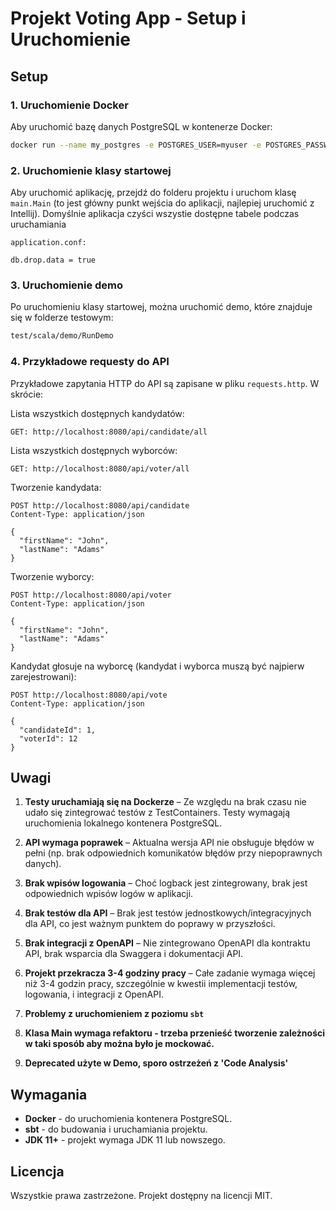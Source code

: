 # Projekt Voting App - Setup i Uruchomienie

## Setup

### 1. Uruchomienie Docker
Aby uruchomić bazę danych PostgreSQL w kontenerze Docker:

```bash
docker run --name my_postgres -e POSTGRES_USER=myuser -e POSTGRES_PASSWORD=mypassword -e POSTGRES_DB=mydb -p 5432:5432 -d postgres
```

### 2. Uruchomienie klasy startowej

Aby uruchomić aplikację, przejdź do folderu projektu i uruchom klasę `main.Main` (to jest główny punkt wejścia do aplikacji, najlepiej uruchomić z Intellij).
Domyślnie aplikacja czyści wszystie dostępne tabele podczas uruchamiania

`application.conf:`
```
db.drop.data = true
```

### 3. Uruchomienie demo

Po uruchomieniu klasy startowej, można uruchomić demo, które znajduje się w folderze testowym:

```bash
test/scala/demo/RunDemo
```

### 4. Przykładowe requesty do API

Przykładowe zapytania HTTP do API są zapisane w pliku `requests.http`. W skrócie:

Lista wszystkich dostępnych kandydatów:
```
GET: http://localhost:8080/api/candidate/all
```

Lista wszystkich dostępnych wyborców:
```
GET: http://localhost:8080/api/voter/all
```

Tworzenie kandydata:
```
POST http://localhost:8080/api/candidate
Content-Type: application/json

{
  "firstName": "John",
  "lastName": "Adams"
}
```

Tworzenie wyborcy:
```
POST http://localhost:8080/api/voter
Content-Type: application/json

{
  "firstName": "John",
  "lastName": "Adams"
}
```

Kandydat głosuje na wyborcę (kandydat i wyborca muszą być najpierw zarejestrowani):
```
POST http://localhost:8080/api/vote
Content-Type: application/json

{
  "candidateId": 1,
  "voterId": 12
}
```
## Uwagi

1. **Testy uruchamiają się na Dockerze** – Ze względu na brak czasu nie udało się zintegrować testów z TestContainers. Testy wymagają uruchomienia lokalnego kontenera PostgreSQL.

2. **API wymaga poprawek** – Aktualna wersja API nie obsługuje błędów w pełni (np. brak odpowiednich komunikatów błędów przy niepoprawnych danych).

3. **Brak wpisów logowania** – Choć logback jest zintegrowany, brak jest odpowiednich wpisów logów w aplikacji.

4. **Brak testów dla API** – Brak jest testów jednostkowych/integracyjnych dla API, co jest ważnym punktem do poprawy w przyszłości.

5. **Brak integracji z OpenAPI** – Nie zintegrowano OpenAPI dla kontraktu API, brak wsparcia dla Swaggera i dokumentacji API.

6. **Projekt przekracza 3-4 godziny pracy** – Całe zadanie wymaga więcej niż 3-4 godzin pracy, szczególnie w kwestii implementacji testów, logowania, i integracji z OpenAPI.

7. **Problemy z uruchomieniem z poziomu `sbt`**

8. **Klasa Main wymaga refaktoru - trzeba przenieść tworzenie zależności w taki sposób aby można było je mockować.**

9. **Deprecated użyte w Demo, sporo ostrzeżeń z 'Code Analysis'**

## Wymagania

- **Docker** - do uruchomienia kontenera PostgreSQL.
- **sbt** - do budowania i uruchamiania projektu.
- **JDK 11+** - projekt wymaga JDK 11 lub nowszego.

## Licencja

Wszystkie prawa zastrzeżone. Projekt dostępny na licencji MIT.
